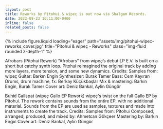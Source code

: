 ```yaml
---
layout: post
title: Reworks by Pitohui & wipeç is out now via Shalgam Records.
date: 2022-09-23 16:11:00-0400
inline: false
related_posts: false
---
```


<div class="row">
    <div class="col-sm mt-3 mt-md-0">
        {% include figure.liquid loading="eager" path="assets/img/pitohui-wipec-reworks_cover.jpg" title="Pitohui & wipeç - Reworks" class="img-fluid rounded z-depth-1" %}
    </div>
</div>

Afrobars (Pitohui Rework)
“Afrobars” from wipeç’s debut LP E.V. is built on a short but catchy synth loop. Pitohui reimagined the original track by adding more layers, more tension, and some new dynamics.
Credits:
Samples from: wipeç
Guitar: Barkın Engin
Synthesizer: Burak Tamer
Bass: Cem Kayıran
Drums, drum machine, fx: Berkay Küçükbaşlar
Mix & mastering: Barkın Engin, Burak Tamer
Cover art: Deniz Bankal, Aylin Güngör

Buhid Gallspat (wipeç Gallo EP Rework)
wipeç's twist on the full Gallo EP by Pitohui. The rework contains sounds from the entire EP, with no additional material. Sounds from the EP are used as samples, textures and made into instruments to create the track.
Credits:
Samples from: Pitohui
Composed, arranged, produced, and mixed by: Ahmetcan Gökçeer
Mastering by: Barkın Engin
Cover art: Deniz Bankal, Aylin Güngör
